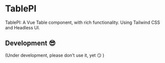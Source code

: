 # TablePI

TablePI: A Vue Table component, with rich functionality. Using Tailwind CSS and Headless UI.

## Development :sunglasses:

(Under development, please don't use it, yet :smirk: )
